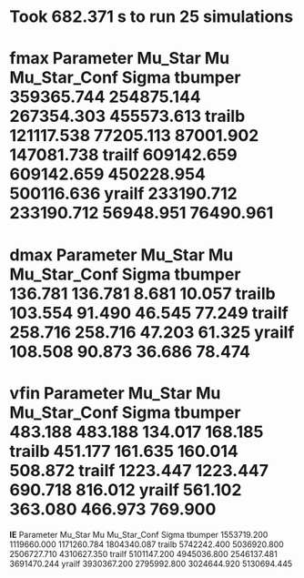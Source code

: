 Took 682.371 s to run 25 simulations
================================================================================
**fmax**
Parameter                         Mu_Star         Mu    Mu_Star_Conf      Sigma
tbumper                        359365.744 254875.144      267354.303 455573.613
trailb                         121117.538  77205.113       87001.902 147081.738
trailf                         609142.659 609142.659      450228.954 500116.636
yrailf                         233190.712 233190.712       56948.951  76490.961
================================================================================
**dmax**
Parameter                         Mu_Star         Mu    Mu_Star_Conf      Sigma
tbumper                           136.781    136.781           8.681     10.057
trailb                            103.554     91.490          46.545     77.249
trailf                            258.716    258.716          47.203     61.325
yrailf                            108.508     90.873          36.686     78.474
================================================================================
**vfin**
Parameter                         Mu_Star         Mu    Mu_Star_Conf      Sigma
tbumper                           483.188    483.188         134.017    168.185
trailb                            451.177    161.635         160.014    508.872
trailf                           1223.447   1223.447         690.718    816.012
yrailf                            561.102    363.080         466.973    769.900
================================================================================
**IE**
Parameter                         Mu_Star         Mu    Mu_Star_Conf      Sigma
tbumper                        1553719.200 1119660.000     1171260.784 1804340.087
trailb                         5742242.400 5036920.800     2506727.710 4310627.350
trailf                         5101147.200 4945036.800     2546137.481 3691470.244
yrailf                         3930367.200 2795992.800     3024644.920 5130694.445


